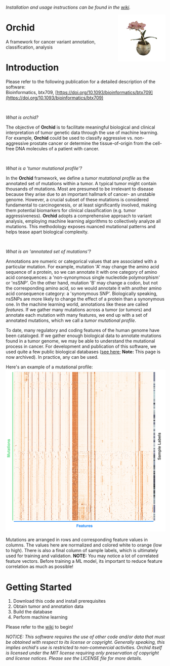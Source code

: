 _Installation and usage instructions can be found in the [wiki](https://github.com/Wittelab/orchid/wiki)._

<img src="images/orchid.png" alt="Orchid" height=150px; align="right">

# Orchid
A framework for cancer variant annotation, classification, analysis
<br/>  

# Introduction

Please refer to the following publication for a detailed description of the software:  
Bioinformatics, btx709, [https://doi.org/10.1093/bioinformatics/btx709](https://doi.org/10.1093/bioinformatics/btx709)
  
<br />  


_What is orchid?_ 

The objective of **Orchid** is to facilitate meaningful biological and clinical interpretation of tumor genetic data through the use of machine learning. For example, **Orchid** could be used to classify aggressive vs. non-aggressive prostate cancer or determine the tissue-of-origin from the cell-free DNA molecules of a patient with cancer.
  
<br />  

_What is a 'tumor mutational profile'?_

In the **Orchid** framework, we define a _tumor mutational profile_ as the annotated set of mutations within a tumor. A typical tumor might contain thousands of mutations. Most are presumed to be irrelevant to disease because they arise due to an important hallmark of cancer- an unstable genome. However, a crucial subset of these mutations is considered fundamental to carcinogenesis, or at least significantly involved, making them potential biomarkers for clinical classification (e.g. tumor aggressiveness). **Orchid** adopts a comprehensive approach to variant analysis, employing machine learning algorithms to collectively analyze all mutations. This methodology exposes nuanced mutational patterns and helps tease apart biological complexity.

<br />  


_What is an 'annotated set of mutations'?_
  
Annotations are numeric or categorical values that are associated with a particular mutation. For example, mutation 'A' may change the amino acid sequence of a protein, so we can annotate it with one category of amino acid consequences: a 'non-synonymous single nucleotide polymorphism' or 'nsSNP'. On the other hand, mutation 'B' may change a codon, but not the corresponding amino acid, so we would annotate it with another amino acid consequence category: a 'synonymous SNP'. Biologically speaking, nsSNPs are more likely to change the effect of a protein than a synonymous one. In the machine learning world, annotations like these are called _features_. If we gather many mutations across a tumor (or tumors) and annotate each mutation with many features, we end up with a set of annotated mutations, which we call a _tumor mutational profile_.

To date, many regulatory and coding features of the human genome have been cataloged. If we gather enough biological data to annotate mutations found in a tumor genome, we may be able to understand the mutational process in cancer. For development and publication of this software, we used quite a few public biological databases ([see here](https://web.archive.org/web/20190109010853/http://wittelab.ucsf.edu/orchid); **Note:** This page is now archived). In practice, any can be used.

Here's an example of a mutational profile: 
![Mutational Profile](images/mutational_profiles.png)
    
Mutations are arranged in rows and corresponding feature values in columns. The values here are normalized and colored white to orange (low to high). There is also a final column of sample labels, which is ultimately used for training and validation. **NOTE:** You may notice a lot of correlated feature vectors. Before training a ML model, its important to reduce feature correlation as much as possible! 


# Getting Started
1. Download this code and install prerequisites  
2. Obtain tumor and annotation data  
3. Build the database  
4. Perform machine learning  

Please refer to the [wiki](https://github.com/Wittelab/orchid/wiki) to begin! 


_NOTICE:_
_This software requires the use of other code and/or data that must be obtained with respect to its license or copyright. Generally speaking, this implies orchid's use is restricted to non-commercial activities. Orchid itself is licensed under the MIT license requiring only preservation of copyright and license notices. Please see the LICENSE file for more details._
